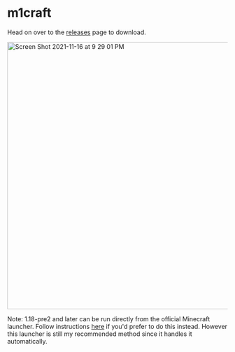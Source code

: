 # m1craft

Head on over to the [releases](https://github.com/ezfe/m1craft/releases) page to download.

<img width="612" alt="Screen Shot 2021-11-16 at 9 29 01 PM" src="https://user-images.githubusercontent.com/1449259/142104275-2a26e5c8-8ef0-4bf1-a3a2-dd5938650b52.png">

Note: 1.18-pre2 and later can be run directly from the official Minecraft launcher. Follow instructions [here](https://gist.github.com/ezfe/8bc43a65e16b79c955f81b4d7fa4ae6a) if you'd prefer to do this instead. However this launcher is still my recommended method since it handles it automatically.
